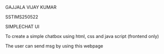 GAJJALA VIJAY KUMAR

SSTIMS250522

SIMPLECHAT UI

To create a simple chatbox using 
html, css and java script (frontend only)

The user can send msg by using this webpage
